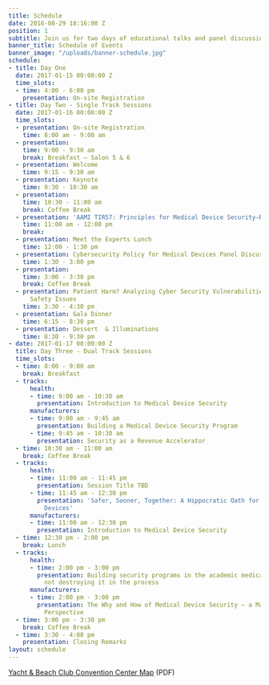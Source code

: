 ```yaml
---
title: Schedule
date: 2016-08-29 18:16:00 Z
position: 1
subtitle: Join us for two days of educational talks and panel discussions
banner_title: Schedule of Events
banner_image: "/uploads/banner-schedule.jpg"
schedule:
- title: Day One
  date: 2017-01-15 00:00:00 Z
  time_slots:
  - time: 4:00 - 6:00 pm
    presentation: On-site Registration
- title: Day Two - Single Track Sessions
  date: 2017-01-16 00:00:00 Z
  time_slots:
  - presentation: On-site Registration
    time: 8:00 am - 9:00 am
  - presentation:
    time: 9:00 - 9:30 am
    break: Breakfast — Salon 5 & 6
  - presentation: Welcome
    time: 9:15 - 9:30 am
  - presentation: Keynote
    time: 9:30 - 10:30 am
  - presentation:
    time: 10:30 - 11:00 am
    break: Coffee Break
  - presentation: 'AAMI TIR57: Principles for Medical Device Security—Risk Management'
    time: 11:00 am - 12:00 pm
    break:
  - presentation: Meet the Experts Lunch
    time: 12:00 - 1:30 pm
  - presentation: Cybersecurity Policy for Medical Devices Panel Discussion
    time: 1:30 - 3:00 pm
  - presentation:
    time: 3:00 - 3:30 pm
    break: Coffee Break
  - presentation: Patient Harm? Analyzing Cyber Security Vulnerabilities for Patient
      Safety Issues
    time: 3:30 - 4:30 pm
  - presentation: Gala Dinner
    time: 6:15 - 8:30 pm
  - presentation: Dessert  & Illuminations
    time: 8:30 - 9:30 pm
- date: 2017-01-17 00:00:00 Z
  title: Day Three - Dual Track Sessions
  time_slots:
  - time: 8:00 - 9:00 am
    break: Breakfast
  - tracks:
      health:
      - time: 9:00 am - 10:30 am
        presentation: Introduction to Medical Device Security
      manufacturers:
      - time: 9:00 am - 9:45 am
        presentation: Building a Medical Device Security Program
      - time: 9:45 am - 10:30 am
        presentation: Security as a Revenue Accelerator
  - time: 10:30 am - 11:00 am
    break: Coffee Break
  - tracks:
      health:
      - time: 11:00 am - 11:45 pm
        presentation: Session Title TBD
      - time: 11:45 am - 12:30 pm
        presentation: 'Safer, Sooner, Together: A Hippocratic Oath for Connected Medical
          Devices'
      manufacturers:
      - time: 11:00 am - 12:30 pm
        presentation: Introduction to Medical Device Security
  - time: 12:30 pm - 2:00 pm
    break: Lunch
  - tracks:
      health:
      - time: 2:00 pm - 3:00 pm
        presentation: Building security programs in the academic medical center and
          not destroying it in the process
      manufacturers:
      - time: 2:00 pm - 3:00 pm
        presentation: The Why and How of Medical Device Security – a Manufacturers
          Perspective
  - time: 3:00 pm - 3:30 pm
    break: Coffee Break
  - time: 3:30 - 4:00 pm
    presentation: Closing Remarks
layout: schedule
---
```


[Yacht & Beach Club Convention Center Map](/uploads/Yacht%20&%20Beach%20Club%20Convention%20Center%20Map.pdf) (PDF)
